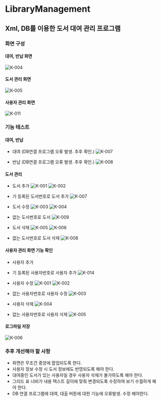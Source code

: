 # LibraryManagement
## Xml, DB를 이용한 도서 대여 관리 프로그램

### 화면 구성

#### 대여, 반납 화면
![K-004](https://user-images.githubusercontent.com/59382990/84109819-784a3b80-aa5e-11ea-9161-66e199254c00.jpg)

#### 도서 관리 화면
![K-005](https://user-images.githubusercontent.com/59382990/84109860-9d3eae80-aa5e-11ea-8049-aadc6322d576.jpg)

#### 사용자 관리 화면
![K-011](https://user-images.githubusercontent.com/59382990/84111259-851c5e80-aa61-11ea-9e5e-1b4cb3bcc52d.jpg)

### 기능 테스트

#### 대여, 반납

- 대여 (DB연결 프로그램 오류 발생. 추후 확인.)
![K-007](https://user-images.githubusercontent.com/59382990/84110252-7af96080-aa5f-11ea-9d3e-07b303c6558b.jpg)

- 반납 (DB연결 프로그램 오류 발생. 추후 확인.)
![K-008](https://user-images.githubusercontent.com/59382990/84110255-7c2a8d80-aa5f-11ea-89f6-1810b865ba20.jpg)

#### 도서 관리

- 도서 추가
![K-001](https://user-images.githubusercontent.com/59382990/84110716-58b41280-aa60-11ea-9d16-8405d4e4b476.jpg)
![K-002](https://user-images.githubusercontent.com/59382990/84110720-5a7dd600-aa60-11ea-8809-1b2a388793ee.jpg)

- 기 등록된 도서번호로 도서 추가
![K-007](https://user-images.githubusercontent.com/59382990/84111009-f3145600-aa60-11ea-97dc-fb789dddd8f4.jpg)

- 도서 수정
![K-003](https://user-images.githubusercontent.com/59382990/84110722-5b166c80-aa60-11ea-8183-d85cd84fe7e3.jpg)
![K-004](https://user-images.githubusercontent.com/59382990/84110723-5baf0300-aa60-11ea-96e5-6867e2acfb23.jpg)

- 없는 도서번호로 도서 
![K-009](https://user-images.githubusercontent.com/59382990/84111102-2a830280-aa61-11ea-9598-a5f27ac2cfbd.jpg)

- 도서 삭제
![K-005](https://user-images.githubusercontent.com/59382990/84110725-5c479980-aa60-11ea-9756-c1456fa090b5.jpg)
![K-006](https://user-images.githubusercontent.com/59382990/84110727-5ce03000-aa60-11ea-972a-a89e1080db87.jpg)

- 없는 도서번호로 도서 삭제
![K-008](https://user-images.githubusercontent.com/59382990/84111049-06bfbc80-aa61-11ea-8656-e8920008e677.jpg)

#### 사용자 관리 화면 기능 확인

- 사용자 추가


- 기 등록된 사용자번호로 사용자 추가
![K-014](https://user-images.githubusercontent.com/59382990/84111545-1f7ca200-aa62-11ea-9aff-295d0a7c07f8.jpg)

- 사용자 수정
![K-001](https://user-images.githubusercontent.com/59382990/84111846-ab8ec980-aa62-11ea-9d96-4e17ded70baa.jpg)
![K-002](https://user-images.githubusercontent.com/59382990/84111849-acbff680-aa62-11ea-81c6-fa886c8150e2.jpg)

- 없는 사용자번호로 사용자 수정
![K-003](https://user-images.githubusercontent.com/59382990/84111850-ad588d00-aa62-11ea-81a9-5afcdc0792f3.jpg)

- 사용자 삭제
![K-004](https://user-images.githubusercontent.com/59382990/84111853-adf12380-aa62-11ea-8732-0fb7da5f972e.jpg)

- 없는 사용자번호로 사용자 삭제
![K-005](https://user-images.githubusercontent.com/59382990/84111855-ae89ba00-aa62-11ea-88f8-d4dfeb50dcc6.jpg)

#### 로그파일 저장
![K-006](https://user-images.githubusercontent.com/59382990/84112801-65d30080-aa64-11ea-9f62-2e9d298c3c72.jpg)

### 추후 개선해야 할 사항
- 화면은 무조건 중앙에 팝업되도록 한다.
- 사용자 정보 수정 시 도서 정보에도 반영되도록 해야 한다.
- 대여중인 도서가 있는 사용자일 경우 사용자 삭제가 불가하도록 해야 한다.
- 그리드 표 너비가 내용 텍스트 길이에 맞춰 변경되도록 수정하여 보기 수월하게 해야 한다.
- DB 연결 프로그램에 대여, 대출 버튼에 대한 기능에 오류발생. 수정 해야한다.

